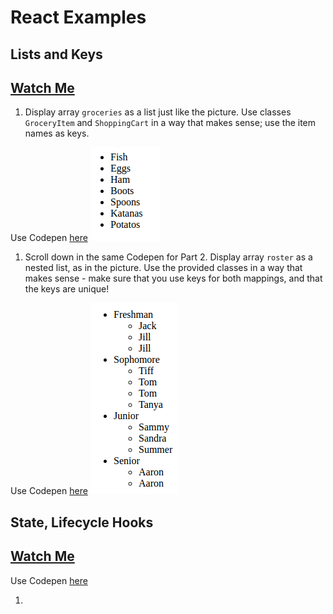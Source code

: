 # React Examples

## Lists and Keys

## [Watch Me]()



1. Display array ```groceries``` as a list just like the picture. Use classes ```GroceryItem``` and ```ShoppingCart``` in a way that makes sense; use the item names as keys.

Use Codepen [here](https://codepen.io/rick-shar/pen/xdeQxQ)
	![](./img/lists-1.png)

1. Scroll down in the same Codepen for Part 2. Display array ```roster``` as a nested list, as in the picture. Use the provided classes in a way that makes sense - make sure that you use keys for both mappings, and that the keys are unique!

Use Codepen [here](https://codepen.io/rick-shar/pen/JNVejw)
	![](./img/lists-2.png)

## State, Lifecycle Hooks

## [Watch Me]()

Use Codepen [here]()

1. 
